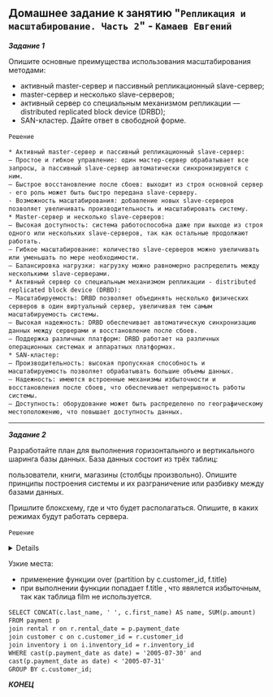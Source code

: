 ## Домашнее задание к занятию "`Репликация и масштабирование. Часть 2`" - `Камаев Евгений`

***Задание 1***

Опишите основные преимущества использования масштабирования методами:

* активный master-сервер и пассивный репликационный slave-сервер;
* master-сервер и несколько slave-серверов;
* активный сервер со специальным механизмом репликации — distributed replicated block device (DRBD);
* SAN-кластер.
Дайте ответ в свободной форме.

`Решение`

```
* Активный master-сервер и пассивный репликационный slave-сервер:
– Простое и гибкое управление: один мастер-сервер обрабатывает все запросы, а пассивный slave-сервер автоматически синхронизируются с ним.
– Быстрое восстановление после сбоев: выходит из строя основной сервер - его роль может быть быстро передана slave-серверу.
- Возможность масштабирования: добавление новых slave-серверов позволяет увеличивать производительность и масштабировать систему.
* Master-сервер и несколько slave-серверов:
– Высокая доступность: система работоспособна даже при выходе из строя одного или нескольких slave-серверов, так как остальные продолжают работать.
– Гибкое масштабирование: количество slave-серверов можно увеличивать или уменьшать по мере необходимости.
– Балансировка нагрузки: нагрузку можно равномерно распределить между несколькими slave-серверами.
* Активный сервер со специальным механизмом репликации - distributed replicated block device (DRBD):
– Масштабируемость: DRBD позволяет объединять несколько физических серверов в один виртуальный сервер, увеличивая тем самым масштабируемость системы.
– Высокая надежность: DRBD обеспечивает автоматическую синхронизацию данных между серверами и восстановление после сбоев.
– Поддержка различных платформ: DRBD работает на различных операционных системах и аппаратных платформах.
* SAN-кластер:
– Производительность: высокая пропускная способность и масштабируемость позволяет обрабатывать большие объемы данных.
– Надежность: имеются встроенные механизмы избыточности и восстановления после сбоев, что обеспечивает непрерывность работы системы.
– Доступность: оборудование может быть распределено по географическому местоположению, что повышает доступность данных.

```
---

***Задание 2***

Разработайте план для выполнения горизонтального и вертикального шаринга базы данных. База данных состоит из трёх таблиц:

пользователи,
книги,
магазины (столбцы произвольно).
Опишите принципы построения системы и их разграничение или разбивку между базами данных.

Пришлите блоксхему, где и что будет располагаться. Опишите, в каких режимах будут работать сервера.

`Решение`

<details>

![Screnshot](https://github.com/7Evgen7/Netology/blob/main/JPG/12_05_SDBSQL/12_05_2_.jpg)
  
</details>

Узкие места:
*  применение функции over (partition by c.customer_id, f.title)
*  при выполнении функции попадает f.title , что явялется избыточным, так как таблица film не используется.

```
SELECT CONCAT(c.last_name, ' ', c.first_name) AS name, SUM(p.amount)
FROM payment p
join rental r on r.rental_date = p.payment_date 
join customer c on c.customer_id = r.customer_id
join inventory i on i.inventory_id = r.inventory_id
WHERE cast(p.payment_date as date) = '2005-07-30' and cast(p.payment_date as date) < '2005-07-31'
GROUP BY c.customer_id;
```

***КОНЕЦ***
